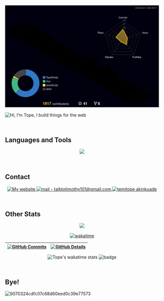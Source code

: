 ![Status](./profile-3d-contrib/profile-night-rainbow.svg)

![Hi, I’m Tope, I build things for the web](https://github.com/Topman-14/Topman-14/assets/98329531/c767cc8b-9b13-476b-8358-d3c720d8a92a)


 &nbsp;
 &nbsp;
 &nbsp;

## Languages and Tools

  <div align="center" >
<a href="https://skillicons.dev"   >
  <img src="https://skillicons.dev/icons?i=git,javascript,typescript,css,html,react,next,tailwind,sass,nodejs,express,nest,vue,docker,figma,jest,materialui,linux,postman,vercel,vite,mongodb,postgres,angular,gitlab,aws" />
</a>
  <br />
  </div>
  
&nbsp;
 &nbsp;

## Contact

 <div align="center" >
  <a href="https://topman.vercel.app" target="_blank">
    <img align="center" src="https://github.com/Topman-14/Topman-14/assets/98329531/77992e22-725d-4cfd-8831-a0dbe5c1a73b" alt="My website" height="35" width="50"/>
  </a>
  <a href="mailto:talktotimothy101@gmail.com" target="_blank">
    <img align="center" src="https://img.icons8.com/fluency/48/null/new-post.png" alt="mail - talktotimothy101@gmail.com" height="40" width="50"/>
  </a>
  <a href="https://linkedin.com/in/tope-akinkuade" target="_blank">
    <img align="center" src="https://raw.githubusercontent.com/rahuldkjain/github-profile-readme-generator/master/src/images/icons/Social/linked-in-alt.svg" alt="temitope akinkuade" height="30" width="50" />
  </a>
</div>

<!---

<p align="left"> 
  
<img src="https://cdn.jsdelivr.net/gh/devicons/devicon@latest/icons/typescript/typescript-original.svg" alt="typescript" width="50" height="40" />
          
<img src="https://raw.githubusercontent.com/devicons/devicon/master/icons/javascript/javascript-original.svg" alt="javascript" width="40" height="40"/> 

<img src="https://cdn.jsdelivr.net/gh/devicons/devicon@latest/icons/java/java-original-wordmark.svg" alt="java" width="50" height="40" />

<img src="https://cdn.jsdelivr.net/gh/devicons/devicon@latest/icons/csharp/csharp-original.svg" alt="csharp" width="50" height="40" />
          
<img src="https://cdn.jsdelivr.net/gh/devicons/devicon/icons/react/react-original.svg" alt="react" width="50" height="40"/>

<img src="https://cdn.jsdelivr.net/gh/devicons/devicon@latest/icons/nextjs/nextjs-original.svg" alt="next" width="50" height="40" />

<img src="https://cdn.jsdelivr.net/gh/devicons/devicon@latest/icons/tailwindcss/tailwindcss-original.svg" alt="tailwind" width="50" height="40" />
          
<img src="https://cdn.jsdelivr.net/gh/devicons/devicon@latest/icons/angularjs/angularjs-original.svg" alt="angularjs" width="50" height="40" />

<img src="https://cdn.jsdelivr.net/gh/devicons/devicon@latest/icons/mongodb/mongodb-original-wordmark.svg" alt="mongodb" width="50" height="40" />

<img src="https://cdn.jsdelivr.net/gh/devicons/devicon/icons/nodejs/nodejs-original.svg" alt="node" width="50" height="40"/> 

<img src="https://raw.githubusercontent.com/devicons/devicon/master/icons/css3/css3-original-wordmark.svg" alt="css3" width="50" height="40"/> 

<img src="https://www.vectorlogo.zone/logos/figma/figma-icon.svg" alt="figma" width="50" height="40"/> 

<img src="https://www.vectorlogo.zone/logos/git-scm/git-scm-icon.svg" alt="git" width="50" height="40"/> 
 
</p>
-->



 &nbsp;
  &nbsp;
 &nbsp;


## Other Stats
 <div align="center" >
   <div align="center" >
     <img src="https://github-profile-trophy.vercel.app/?username=topman-14&row=1&column=6&theme=dracula&margin-w=15&margin-h=15"/>
  </div>
  
[![wakatime](https://wakatime.com/badge/user/0bc66ecc-2d03-4bf1-ae0f-3531cd78ba84.svg)](https://wakatime.com/@0bc66ecc-2d03-4bf1-ae0f-3531cd78ba84)

 | [![GitHub Commits](http://github-profile-summary-cards.vercel.app/api/cards/productive-time?username=topman-14&theme=dracula&utcOffset=-1)](https://github.com/vn7n24fzkq/github-profile-summary-cards) | [![GitHub Details](http://github-profile-summary-cards.vercel.app/api/cards/profile-details?username=topman-14&theme=dracula)](https://github.com/vn7n24fzkq/github-profile-summary-cards) |  
 | ----------- | ----------- |

<img src="https://github-readme-stats.vercel.app/api/wakatime?username=topman&layout=compact&langs_count=5&bg_color=171c28&text_color=00FFD2" alt="Tope's wakatime stats" />
<img src="https://github-readme-stats.vercel.app/api/top-langs/?username=Topman-14&layout=compact&text_color=00FFD2&icon_color=007bff&bg_color=171c28" alt="badge" />

</div >

 &nbsp;
  &nbsp;
 &nbsp;
 
## Bye!
![9070324cdfc07c68d60eed0c39e77573](https://github.com/user-attachments/assets/c5240cd6-73ae-4e9e-95f6-8de4df6edc6f)



